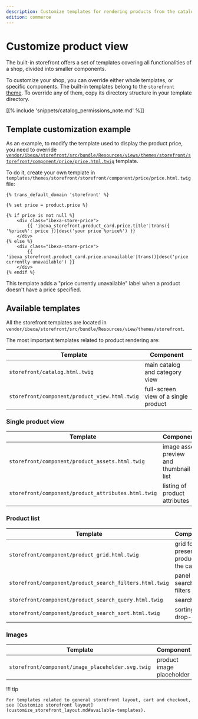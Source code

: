 ```yaml
---
description: Customize templates for rendering products from the catalog.
edition: commerce
---
```


# Customize product view

The built-in storefront offers a set of templates covering all functionalities of a shop, divided into smaller components.

To customize your shop, you can override either whole templates, or specific components.
The built-in templates belong to the `storefront` [theme](design_engine.md).
To override any of them, copy its directory structure in your template directory.

[[% include 'snippets/catalog_permissions_note.md' %]]

## Template customization example

As an example, to modify the template used to display the product price,
you need to override [`vendor/ibexa/storefront/src/bundle/Resources/views/themes/storefront/storefront/component/price/price.html.twig`](https://github.com/ibexa/storefront/blob/v4.4.0/src/bundle/Resources/views/themes/storefront/storefront/component/price/price.html.twig) template.

To do it, create your own template in `templates/themes/storefront/storefront/component/price/price.html.twig` file:

``` html+twig hl_lines="10-12"
{% trans_default_domain 'storefront' %}

{% set price = product.price %}

{% if price is not null %}
    <div class="ibexa-store-price">
        {{ 'ibexa_storefront.product_card.price.title'|trans({ '%price%': price })|desc('your price %price%') }}
    </div>
{% else %}
    <div class="ibexa-store-price">
        {{ 'ibexa_storefront.product_card.price.unavailable'|trans()|desc('price currently unavailable') }}
    </div>
{% endif %}
```

This template adds a "price currently unavailable" label when a product doesn't have a price specified.

## Available templates

All the storefront templates are located in `vendor/ibexa/storefront/src/bundle/Resources/view/themes/storefront`.

The most important templates related to product rendering are:

|Template|Component|
|---|---|
|`storefront/catalog.html.twig`|main catalog and category view|
|`storefront/component/product_view.html.twig`|full-screen view of a single product|

### Single product view

|Template|Component|
|---|---|
|`storefront/component/product_assets.html.twig`|image asset preview and thumbnail list|
|`storefront/component/product_attributes.html.twig`|listing of product attributes|

### Product list

|Template|Component|
|---|---|
|`storefront/component/product_grid.html.twig`|grid for presenting products in the catalog|
|`storefront/component/product_search_filters.html.twig`|panel with search filters|
|`storefront/component/product_search_query.html.twig`|search box|
|`storefront/component/product_search_sort.html.twig`|sorting drop-down|

### Images

|Template|Component|
|---|---|
|`storefront/component/image_placeholder.svg.twig`|product image placeholder|

!!! tip

    For templates related to general storefront layout, cart and checkout, see [Customize storefront layout](customize_storefront_layout.md#available-templates).

